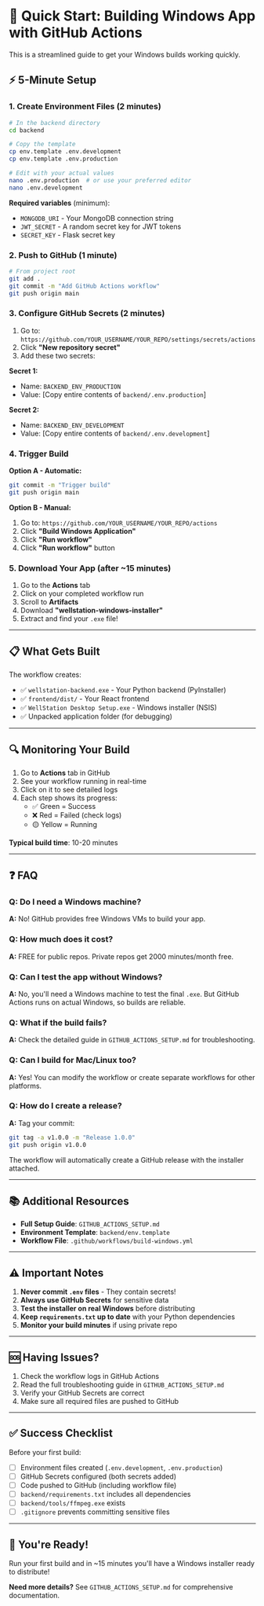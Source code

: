 # 🚀 Quick Start: Building Windows App with GitHub Actions

This is a streamlined guide to get your Windows builds working quickly.

## ⚡ 5-Minute Setup

### 1. Create Environment Files (2 minutes)

```bash
# In the backend directory
cd backend

# Copy the template
cp env.template .env.development
cp env.template .env.production

# Edit with your actual values
nano .env.production  # or use your preferred editor
nano .env.development
```

**Required variables** (minimum):

- `MONGODB_URI` - Your MongoDB connection string
- `JWT_SECRET` - A random secret key for JWT tokens
- `SECRET_KEY` - Flask secret key

### 2. Push to GitHub (1 minute)

```bash
# From project root
git add .
git commit -m "Add GitHub Actions workflow"
git push origin main
```

### 3. Configure GitHub Secrets (2 minutes)

1. Go to: `https://github.com/YOUR_USERNAME/YOUR_REPO/settings/secrets/actions`
2. Click **"New repository secret"**
3. Add these two secrets:

**Secret 1:**

- Name: `BACKEND_ENV_PRODUCTION`
- Value: [Copy entire contents of `backend/.env.production`]

**Secret 2:**

- Name: `BACKEND_ENV_DEVELOPMENT`
- Value: [Copy entire contents of `backend/.env.development`]

### 4. Trigger Build

**Option A - Automatic:**

```bash
git commit -m "Trigger build"
git push origin main
```

**Option B - Manual:**

1. Go to: `https://github.com/YOUR_USERNAME/YOUR_REPO/actions`
2. Click **"Build Windows Application"**
3. Click **"Run workflow"**
4. Click **"Run workflow"** button

### 5. Download Your App (after ~15 minutes)

1. Go to the **Actions** tab
2. Click on your completed workflow run
3. Scroll to **Artifacts**
4. Download **"wellstation-windows-installer"**
5. Extract and find your `.exe` file!

---

## 📋 What Gets Built

The workflow creates:

- ✅ `wellstation-backend.exe` - Your Python backend (PyInstaller)
- ✅ `frontend/dist/` - Your React frontend
- ✅ `WellStation Desktop Setup.exe` - Windows installer (NSIS)
- ✅ Unpacked application folder (for debugging)

---

## 🔍 Monitoring Your Build

1. Go to **Actions** tab in GitHub
2. See your workflow running in real-time
3. Click on it to see detailed logs
4. Each step shows its progress:
   - ✅ Green = Success
   - ❌ Red = Failed (check logs)
   - 🟡 Yellow = Running

**Typical build time**: 10-20 minutes

---

## ❓ FAQ

### Q: Do I need a Windows machine?

**A:** No! GitHub provides free Windows VMs to build your app.

### Q: How much does it cost?

**A:** FREE for public repos. Private repos get 2000 minutes/month free.

### Q: Can I test the app without Windows?

**A:** No, you'll need a Windows machine to test the final `.exe`. But GitHub Actions runs on actual Windows, so builds are reliable.

### Q: What if the build fails?

**A:** Check the detailed guide in `GITHUB_ACTIONS_SETUP.md` for troubleshooting.

### Q: Can I build for Mac/Linux too?

**A:** Yes! You can modify the workflow or create separate workflows for other platforms.

### Q: How do I create a release?

**A:** Tag your commit:

```bash
git tag -a v1.0.0 -m "Release 1.0.0"
git push origin v1.0.0
```

The workflow will automatically create a GitHub release with the installer attached.

---

## 📚 Additional Resources

- **Full Setup Guide**: `GITHUB_ACTIONS_SETUP.md`
- **Environment Template**: `backend/env.template`
- **Workflow File**: `.github/workflows/build-windows.yml`

---

## ⚠️ Important Notes

1. **Never commit `.env` files** - They contain secrets!
2. **Always use GitHub Secrets** for sensitive data
3. **Test the installer on real Windows** before distributing
4. **Keep `requirements.txt` up to date** with your Python dependencies
5. **Monitor your build minutes** if using private repo

---

## 🆘 Having Issues?

1. Check the workflow logs in GitHub Actions
2. Read the full troubleshooting guide in `GITHUB_ACTIONS_SETUP.md`
3. Verify your GitHub Secrets are correct
4. Make sure all required files are pushed to GitHub

---

## ✅ Success Checklist

Before your first build:

- [ ] Environment files created (`.env.development`, `.env.production`)
- [ ] GitHub Secrets configured (both secrets added)
- [ ] Code pushed to GitHub (including workflow file)
- [ ] `backend/requirements.txt` includes all dependencies
- [ ] `backend/tools/ffmpeg.exe` exists
- [ ] `.gitignore` prevents committing sensitive files

---

## 🎉 You're Ready!

Run your first build and in ~15 minutes you'll have a Windows installer ready to distribute!

**Need more details?** See `GITHUB_ACTIONS_SETUP.md` for comprehensive documentation.
